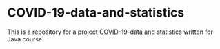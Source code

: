 # COVID-19-data-and-statistics
This is a repository for a project COVID-19-data and statistics written for Java course
